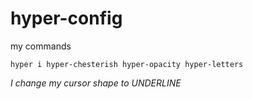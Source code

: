 # hyper-config

my commands

```
hyper i hyper-chesterish hyper-opacity hyper-letters
```

*I change my cursor shape to UNDERLINE*

